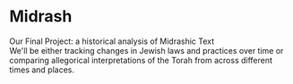 # Midrash
Our Final Project: a historical analysis of Midrashic Text <br />
We'll be either tracking changes in Jewish laws and practices over time or comparing allegorical interpretations of the Torah from across different times and places.
